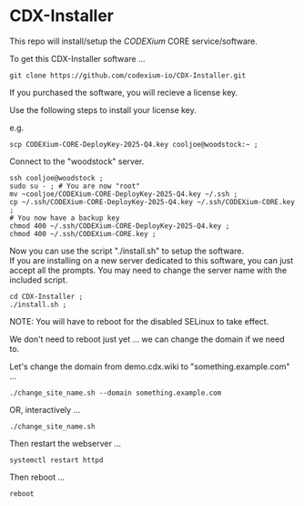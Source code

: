 # CDX-Installer

This repo will install/setup the _CODEXium_ CORE service/software.

To get this CDX-Installer software ...

```
git clone https://github.com/codexium-io/CDX-Installer.git
```

If you purchased the software, you will recieve a license key.

Use the following steps to install your license key.

e.g.
```
scp CODEXium-CORE-DeployKey-2025-Q4.key cooljoe@woodstock:~ ;
```

Connect to the "woodstock" server.

```
ssh cooljoe@woodstock ;
sudo su - ; # You are now "root"
mv ~cooljoe/CODEXium-CORE-DeployKey-2025-Q4.key ~/.ssh ;
cp ~/.ssh/CODEXium-CORE-DeployKey-2025-Q4.key ~/.ssh/CODEXium-CORE.key ;
# You now have a backup key
chmod 400 ~/.ssh/CODEXium-CORE-DeployKey-2025-Q4.key ;
chmod 400 ~/.ssh/CODEXium-CORE.key ;
```

Now you can use the script "./install.sh" to setup the software.  
If you are installing on a new server dedicated to this software,
you can just accept all the prompts.
You may need to change the server name with the included script.

```
cd CDX-Installer ;
./install.sh ;
```

NOTE: You will have to reboot for the disabled SELinux to take effect.

We don't need to reboot just yet ... we can change the domain if we need to.

Let's change the domain from demo.cdx.wiki to "something.example.com" ...

```
./change_site_name.sh --domain something.example.com
```

OR, interactively ...

```
./change_site_name.sh
```

Then restart the webserver ...

```
systemctl restart httpd
```

Then reboot ...

```
reboot
```




